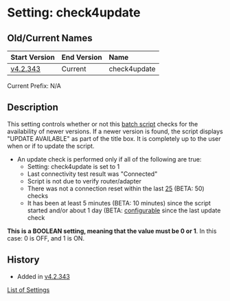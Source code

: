 # Setting: check4update #


## Old/Current Names ##
| Start Version | End Version | Name |
|:--------------|:------------|:-----|
| [v4.2.343](https://code.google.com/p/quick-net-fix/source/detail?r=f4c70f4a5a0a387389650126c2bd51933baa6e42) | Current     | check4update |

Current Prefix: N/A


## Description ##
This setting controls whether or not this <a href='http://en.wikipedia.org/wiki/Batch_file' title="If you don't know what this is, just think of it as a Windows program that can be edited with Notepad">batch script</a> checks for the availability of newer versions. If a newer version is found, the script displays "UPDATE AVAILABLE" as part of the title box. It is completely up to the user when or if to update the script.

  * An update check is performed only if all of the following are true:
    * Setting: check4update is set to 1
    * Last connectivity test result was "Connected"
    * Script is not due to verify router/adapter
    * There was not a connection reset within the last [25](StabilityHistory.md) (BETA: 50) checks
    * It has been at least 5 minutes (BETA: 10 minutes) since the script started and/or about 1 day (BETA: [configurable](c4uwait.md) since the last update check

**This is a BOOLEAN setting, meaning that the value must be 0 or 1**. In this case: 0 is OFF, and 1 is ON.



## History ##
  * Added in [v4.2.343](https://code.google.com/p/quick-net-fix/source/detail?r=f4c70f4a5a0a387389650126c2bd51933baa6e42)


[List of Settings](Settings.md)